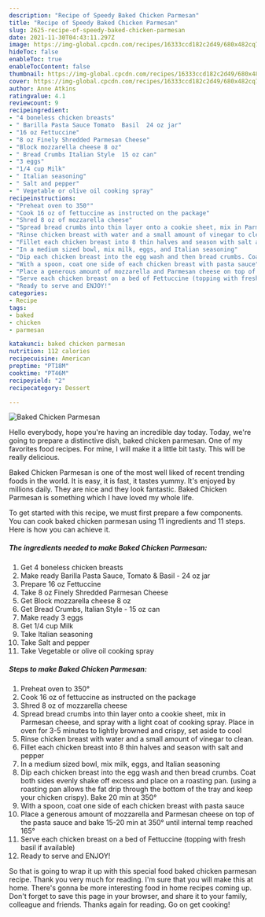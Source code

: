 ```yaml
---
description: "Recipe of Speedy Baked Chicken Parmesan"
title: "Recipe of Speedy Baked Chicken Parmesan"
slug: 2625-recipe-of-speedy-baked-chicken-parmesan
date: 2021-11-30T04:43:11.297Z
image: https://img-global.cpcdn.com/recipes/16333ccd182c2d49/680x482cq70/baked-chicken-parmesan-recipe-main-photo.jpg
hideToc: false
enableToc: true
enableTocContent: false
thumbnail: https://img-global.cpcdn.com/recipes/16333ccd182c2d49/680x482cq70/baked-chicken-parmesan-recipe-main-photo.jpg
cover: https://img-global.cpcdn.com/recipes/16333ccd182c2d49/680x482cq70/baked-chicken-parmesan-recipe-main-photo.jpg
author: Anne Atkins
ratingvalue: 4.1
reviewcount: 9
recipeingredient:
- "4 boneless chicken breasts"
- " Barilla Pasta Sauce Tomato  Basil  24 oz jar"
- "16 oz Fettuccine"
- "8 oz Finely Shredded Parmesan Cheese"
- "Block mozzarella cheese 8 oz"
- " Bread Crumbs Italian Style  15 oz can"
- "3 eggs"
- "1/4 cup Milk"
- " Italian seasoning"
- " Salt and pepper"
- " Vegetable or olive oil cooking spray"
recipeinstructions:
- "Preheat oven to 350°"
- "Cook 16 oz of fettuccine as instructed on the package"
- "Shred 8 oz of mozzarella cheese"
- "Spread bread crumbs into thin layer onto a cookie sheet, mix in Parmesan cheese, and spray with a light coat of cooking spray. Place in oven for 3-5 minutes to lightly browned and crispy, set aside to cool"
- "Rinse chicken breast with water and a small amount of vinegar to clean."
- "Fillet each chicken breast into 8 thin halves and season with salt and pepper"
- "In a medium sized bowl, mix milk, eggs, and Italian seasoning"
- "Dip each chicken breast into the egg wash and then bread crumbs. Coat both sides evenly shake off excess and place on a roasting pan. (using a roasting pan allows the fat drip through the bottom of the tray and keep your chicken crispy). Bake 20 min at 350°"
- "With a spoon, coat one side of each chicken breast with pasta sauce"
- "Place a generous amount of mozzarella and Parmesan cheese on top of the pasta sauce and bake 15-20 min at 350° until internal temp reached 165°"
- "Serve each chicken breast on a bed of Fettuccine (topping with fresh basil if available)"
- "Ready to serve and ENJOY!"
categories:
- Recipe
tags:
- baked
- chicken
- parmesan

katakunci: baked chicken parmesan 
nutrition: 112 calories
recipecuisine: American
preptime: "PT18M"
cooktime: "PT46M"
recipeyield: "2"
recipecategory: Dessert

---
```



![Baked Chicken Parmesan](https://img-global.cpcdn.com/recipes/16333ccd182c2d49/680x482cq70/baked-chicken-parmesan-recipe-main-photo.jpg)

Hello everybody, hope you're having an incredible day today. Today, we're going to prepare a distinctive dish, baked chicken parmesan. One of my favorites food recipes. For mine, I will make it a little bit tasty. This will be really delicious.

Baked Chicken Parmesan is one of the most well liked of recent trending foods in the world. It is easy, it is fast, it tastes yummy. It's enjoyed by millions daily. They are nice and they look fantastic. Baked Chicken Parmesan is something which I have loved my whole life.




To get started with this recipe, we must first prepare a few components. You can cook baked chicken parmesan using 11 ingredients and 11 steps. Here is how you can achieve it.

<!--inarticleads1-->

##### The ingredients needed to make Baked Chicken Parmesan:

1. Get 4 boneless chicken breasts
1. Make ready  Barilla Pasta Sauce, Tomato &amp; Basil - 24 oz jar
1. Prepare 16 oz Fettuccine
1. Take 8 oz Finely Shredded Parmesan Cheese
1. Get Block mozzarella cheese 8 oz
1. Get  Bread Crumbs, Italian Style - 15 oz can
1. Make ready 3 eggs
1. Get 1/4 cup Milk
1. Take  Italian seasoning
1. Take  Salt and pepper
1. Take  Vegetable or olive oil cooking spray




<!--inarticleads2-->

##### Steps to make Baked Chicken Parmesan:

1. Preheat oven to 350°
1. Cook 16 oz of fettuccine as instructed on the package
1. Shred 8 oz of mozzarella cheese
1. Spread bread crumbs into thin layer onto a cookie sheet, mix in Parmesan cheese, and spray with a light coat of cooking spray. Place in oven for 3-5 minutes to lightly browned and crispy, set aside to cool
1. Rinse chicken breast with water and a small amount of vinegar to clean.
1. Fillet each chicken breast into 8 thin halves and season with salt and pepper
1. In a medium sized bowl, mix milk, eggs, and Italian seasoning
1. Dip each chicken breast into the egg wash and then bread crumbs. Coat both sides evenly shake off excess and place on a roasting pan. (using a roasting pan allows the fat drip through the bottom of the tray and keep your chicken crispy). Bake 20 min at 350°
1. With a spoon, coat one side of each chicken breast with pasta sauce
1. Place a generous amount of mozzarella and Parmesan cheese on top of the pasta sauce and bake 15-20 min at 350° until internal temp reached 165°
1. Serve each chicken breast on a bed of Fettuccine (topping with fresh basil if available)
1. Ready to serve and ENJOY!



So that is going to wrap it up with this special food baked chicken parmesan recipe. Thank you very much for reading. I'm sure that you will make this at home. There's gonna be more interesting food in home recipes coming up. Don't forget to save this page in your browser, and share it to your family, colleague and friends. Thanks again for reading. Go on get cooking!

